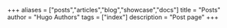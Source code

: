 +++
aliases = ["posts","articles","blog","showcase","docs"]
title = "Posts"
author = "Hugo Authors"
tags = ["index"]
description = "Post page"
+++
